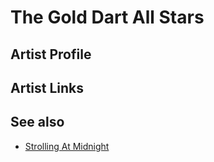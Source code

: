 # The Gold Dart All Stars

## Artist Profile



## Artist Links



## See also

- [Strolling At Midnight](The_Gold_Dart_All_Stars-Strolling_At_Midnight.md)
